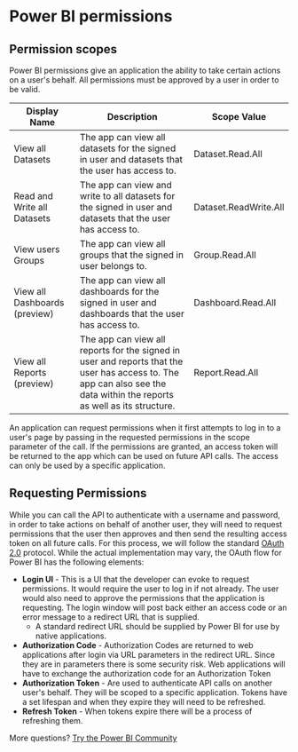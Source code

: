<properties
   pageTitle="Power BI permissions"
   description="Power BI permissions"
   services="powerbi"
   documentationCenter=""
   authors="guyinacube"
   manager="erikre"
   backup=""
   editor=""
   tags=""
   qualityFocus="no"
   qualityDate=""/>

<tags
   ms.service="powerbi"
   ms.devlang="NA"
   ms.topic="article"
   ms.tgt_pltfrm="NA"
   ms.workload="powerbi"
   ms.date="12/07/2016"
   ms.author="asaxton"/>

# Power BI permissions

## Permission scopes
Power BI permissions give an application the ability to take certain actions on a user's behalf. All permissions must be approved by a user in order to be valid.

|Display Name|Description|Scope Value|
|---|---|---|
|View all Datasets|The app can view all datasets for the signed in user and datasets that the user has access to.|Dataset.Read.All|
|Read and Write all Datasets|The app can view and write to all datasets for the signed in user and datasets that the user has access to.|Dataset.ReadWrite.All|
|View users Groups|The app can view all groups that the signed in user belongs to.|Group.Read.All|
|View all Dashboards (preview)|The app can view all dashboards for the signed in user and dashboards that the user has access to.|Dashboard.Read.All|
|View all Reports (preview)|The app can view all reports for the signed in user and reports that the user has access to. The app can also see the data within the reports as well as its structure.|Report.Read.All|

An application can request permissions when it first attempts to log in to a user's page by passing in the requested permissions in the scope parameter of the call. If the permissions are granted, an access token will be returned to the app which can be used on future API calls. The access can only be used by a specific application.

## Requesting Permissions
While you can call the API to authenticate with a username and password, in order to take actions on behalf of another user, they will need to request permissions that the user then approves and then send the resulting access token on all future calls. For this process, we will follow the standard [OAuth 2.0](http://oauth.net/2/) protocol. While the actual implementation may vary, the OAuth flow for Power BI has the following elements:

- **Login UI** - This is a UI that the developer can evoke to request permissions. It would require the user to log in if not already. The user would also need to approve the permissions that the application is requesting. The login window will post back either an access code or an error message to a redirect URL that is supplied.
	- A standard redirect URL should be supplied by Power BI for use by native applications.
- **Authorization Code** - Authorization Codes are returned to web applications after login via URL parameters in the redirect URL. Since they are in parameters there is some security risk. Web applications will have to exchange the authorization code for an Authorization Token
- **Authorization Token** - Are used to authenticate API calls on another user's behalf. They will be scoped to a specific application. Tokens have a set lifespan and when they expire they will need to be refreshed.
- **Refresh Token** - When tokens expire there will be a process of refreshing them.

More questions? [Try the Power BI Community](http://community.powerbi.com/)
